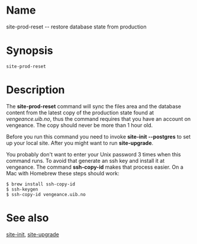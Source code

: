 # Name

site-prod-reset -- restore database state from production

# Synopsis

    site-prod-reset

# Description

The **site-prod-reset** command will sync the files area and the database content
from the latest copy of the production state found at *vengeance.uib.no*, thus the command
requires that you have an account on vengeance.  The copy should never be more than 1 hour
old.

Before you run this command you need to invoke **site-init --postgres** to set up your local site.
After you might want to run **site-upgrade**.

You probably don't want to enter your Unix password 3 times when this command runs.
To avoid that generate an ssh key and install it at vengeance.  The command **ssh-copy-id**
makes that process easier.  On a Mac with Homebrew these steps should work:

    $ brew install ssh-copy-id
    $ ssh-keygen
    $ ssh-copy-id vengeance.uib.no


# See also

[site-init](site-init.html), [site-upgrade](site-upgrade.html)


